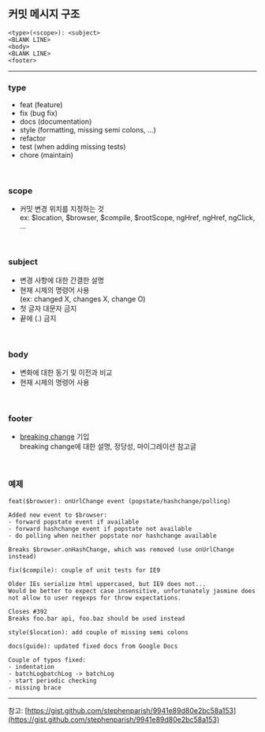 ## 커밋 메시지 구조

```
<type>(<scope>): <subject>
<BLANK LINE>
<body>
<BLANK LINE>
<footer>
```
  
***

### type

- feat (feature)
- fix (bug fix)
- docs (documentation)
- style (formatting, missing semi colons, ...)
- refactor
- test (when adding missing tests)
- chore (maintain)
 
<br/>

### scope

- 커밋 변경 위치를 지정하는 것  
  ex: $location, $browser, $compile, $rootScope, ngHref, ngHref, ngClick, ...
 
<br/>

### subject

- 변경 사항에 대한 간결한 설명
- 현재 시제의 명령어 사용  
  (ex: changed X, changes X, change O)
- 첫 글자 대문자 금지
- 끝에 (.) 금지
 
<br/>

### body

- 변화에 대한 동기 및 이전과 비교
- 현재 시제의 명령어 사용

<br/>

### footer

- [breaking change](https://stackoverflow.com/questions/21703216/what-is-a-breaking-change-in-software) 기입  
  breaking change에 대한 설명, 정당성, 마이그레이션 참고글
 
<br/>

### 예제

```
feat($browser): onUrlChange event (popstate/hashchange/polling)

Added new event to $browser:
- forward popstate event if available
- forward hashchange event if popstate not available
- do polling when neither popstate nor hashchange available

Breaks $browser.onHashChange, which was removed (use onUrlChange instead)
```

```
fix($compile): couple of unit tests for IE9

Older IEs serialize html uppercased, but IE9 does not...
Would be better to expect case insensitive, unfortunately jasmine does
not allow to user regexps for throw expectations.

Closes #392
Breaks foo.bar api, foo.baz should be used instead
```

```
style($location): add couple of missing semi colons
```

```
docs(guide): updated fixed docs from Google Docs

Couple of typos fixed:
- indentation
- batchLogbatchLog -> batchLog
- start periodic checking
- missing brace
```

***
참고: [https://gist.github.com/stephenparish/9941e89d80e2bc58a153﻿](https://gist.github.com/stephenparish/9941e89d80e2bc58a153﻿)
